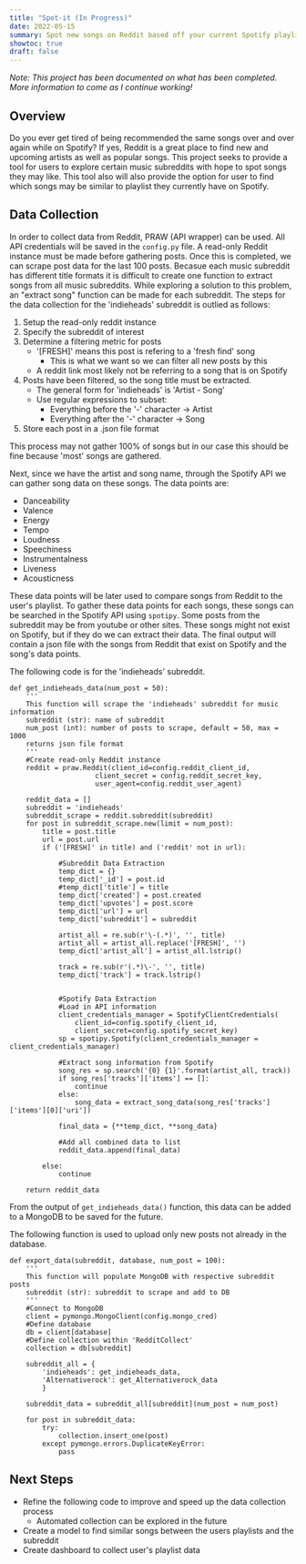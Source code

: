 ```yaml
---
title: "Spot-it (In Progress)"
date: 2022-05-15
summary: Spot new songs on Reddit based off your current Spotify playlists.
showtoc: true
draft: false
---
```

*Note: This project has been documented on what has been completed. More information to come as I continue working!*

## Overview
Do you ever get tired of being recommended the same songs over and over again while on Spotify? If yes, Reddit is a great place to find new and upcoming artists as well as popular songs. This project seeks to provide a tool for users to explore certain music subreddits with hope to spot songs they may like. This tool also will also provide the option for user to find which songs may be similar to playlist they currently have on Spotify. 

## Data Collection
In order to collect data from Reddit, PRAW (API wrapper) can be used. All API credentials will be saved in the ```config.py``` file. A read-only Reddit instance must be made before gathering posts. Once this is completed, we can scrape post data for the last 100 posts. Becasue each music subreddit has different title formats it is difficult to create one function to extract songs from all music subreddits. While exploring a solution to this problem, an "extract song" function can be made for each subreddit. The steps for the data collection for the 'indieheads' subreddit is outlied as follows:
1. Setup the read-only reddit instance
2. Specify the subreddit of interest
3. Determine a filtering metric for posts
    - '[FRESH]' means this post is refering to a 'fresh find' song
        - This is what we want so we can filter all new posts by this
    - A reddit link most likely not be referring to a song that is on Spotify
4. Posts have been filtered, so the song title must be extracted. 
    - The general form for 'indieheads' is 'Artist - Song'
    - Use regular expressions to subset:
        - Everything before the '-' character -> Artist
        - Everything after the '-' character -> Song
5. Store each post in a .json file format 

This process may not gather 100% of songs but in our case this should be fine because 'most' songs are gathered. 

Next, since we have the artist and song name, through the Spotify API we can gather song data on these songs. The data points are:
- Danceability 
- Valence
- Energy
- Tempo
- Loudness
- Speechiness
- Instrumentalness
- Liveness
- Acousticness

These data points will be later used to compare songs from Reddit to the user's playlist. 
To gather these data points for each songs, these songs can be searched in the Spotify API using ```spotipy```. Some posts from the subreddit may be from youtube or other sites. These songs might not exist on Spotify, but if they do we can extract their data. The final output will contain a json file with the songs from Reddit that exist on Spotify and the song's data points. 

The following code is for the 'indieheads' subreddit. 
```
def get_indieheads_data(num_post = 50):
    '''
    This function will scrape the 'indieheads' subreddit for music information
    subreddit (str): name of subreddit
    num_post (int): number of posts to scrape, default = 50, max = 1000
    returns json file format
    '''
    #Create read-only Reddit instance
    reddit = praw.Reddit(client_id=config.reddit_client_id, 
                     client_secret = config.reddit_secret_key, 
                     user_agent=config.reddit_user_agent)

    reddit_data = []
    subreddit = 'indieheads'
    subreddit_scrape = reddit.subreddit(subreddit)
    for post in subreddit_scrape.new(limit = num_post):
        title = post.title
        url = post.url
        if ('[FRESH]' in title) and ('reddit' not in url):
            
            #Subreddit Data Extraction
            temp_dict = {}
            temp_dict['_id'] = post.id
            #temp_dict['title'] = title
            temp_dict['created'] = post.created
            temp_dict['upvotes'] = post.score
            temp_dict['url'] = url
            temp_dict['subreddit'] = subreddit
            
            artist_all = re.sub(r'\-(.*)', '', title)
            artist_all = artist_all.replace('[FRESH]', '')
            temp_dict['artist_all'] = artist_all.lstrip()
            
            track = re.sub(r'(.*)\-', '', title)
            temp_dict['track'] = track.lstrip()
            
            
            #Spotify Data Extraction
            #Load in API information
            client_credentials_manager = SpotifyClientCredentials(
                client_id=config.spotify_client_id, 
                client_secret=config.spotify_secret_key)
            sp = spotipy.Spotify(client_credentials_manager = client_credentials_manager)
            
            #Extract song information from Spotify
            song_res = sp.search('{0} {1}'.format(artist_all, track))
            if song_res['tracks']['items'] == []:
                continue
            else:
                song_data = extract_song_data(song_res['tracks']['items'][0]['uri'])
            
            final_data = {**temp_dict, **song_data}
            
            #Add all combined data to list
            reddit_data.append(final_data)
        
        else:
            continue
        
    return reddit_data
```
From the output of ```get_indieheads_data()``` function, this data can be added to a MongoDB to be saved for the future. 

The following function is used to upload only new posts not already in the database. 

```
def export_data(subreddit, database, num_post = 100):
    '''
    This function will populate MongoDB with respective subreddit posts
    subreddit (str): subreddit to scrape and add to DB 
    '''
    #Connect to MongoDB
    client = pymongo.MongoClient(config.mongo_cred)
    #Define database
    db = client[database]
    #Define collection within 'RedditCollect'
    collection = db[subreddit]

    subreddit_all = {
        'indieheads': get_indieheads_data,
        'Alternativerock': get_Alternativerock_data
        }
    
    subreddit_data = subreddit_all[subreddit](num_post = num_post)

    for post in subreddit_data:
        try:
            collection.insert_one(post)
        except pymongo.errors.DuplicateKeyError:
            pass
```

## Next Steps
- Refine the following code to improve and speed up the data collection process
    - Automated collection can be explored in the future
- Create a model to find similar songs between the users playlists and the subreddit
- Create dashboard to collect user's playlist data 
